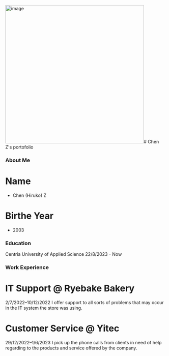 <img width="435" alt="image" src="https://github.com/Osoito/chenzhu-ICS-portofolio/assets/98416986/21f30d7d-99f3-43c7-9449-c4491cb72c0e"># Chen Z's portofolio

### About Me
# Name
- Chen (Hiruko) Z
# Birthe Year
- 2003

### Education
Centria University of Applied Science
22/8/2023 - Now

### Work Experience
# IT Support @ Ryebake Bakery 
2/7/2022–10/12/2022
I offer support to all sorts of problems that may occur in the IT system the store was using. 
# Customer Service @ Yitec
29/12/2022–1/6/2023
I pick up the phone calls from clients in need of help regarding to the products and service offered by the company.  
